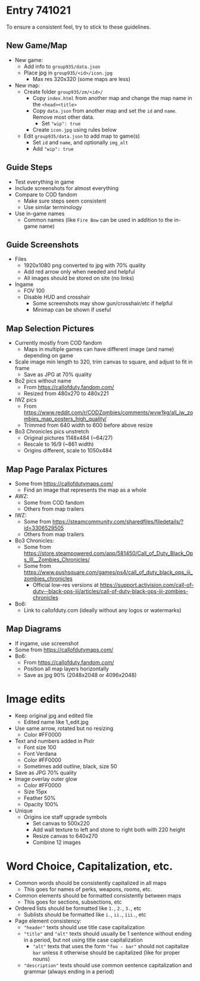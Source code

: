 # Entry 741021

To ensure a consistent feel, try to stick to these guidelines.

## New Game/Map

+ New game:
    + Add info to `group935/data.json`
    + Place jpg in `group935/<id>/icon.jpg`
        + Max res 320x320 (some maps are less)
+ New map:
    + Create folder `group935/zm/<id>/`
        + Copy `index.html` from another map and change the map name in the `<head><title>`
        + Copy `data.json` from another map and set the `id` and `name`. Remove most other data.
            + Set `"wip": true`
        + Create `icon.jpg` using rules below
    + Edit `group935/data.json` to add map to game(s)
        + Set `id` and `name`, and optionally `img_alt`
        + Add `"wip": true`

## Guide Steps

+ Test everything in game
+ Include screenshots for almost everything
+ Compare to COD fandom
    + Make sure steps seem consistent
    + Use similar terminology
+ Use in-game names
    + Common names (like `Fire Bow` can be used in addition to the in-game name)

## Guide Screenshots

+ Files
    + 1920x1080 png converted to jpg with 70% quality
    + Add red arrow only when needed and helpful
    + All images should be stored on site (no links)
+ Ingame
    + FOV 100
    + Disable HUD and crosshair
        + Some screenshots may show gun/crosshair/etc if helpful
        + Minimap can be shown if useful

## Map Selection Pictures

+ Currently mostly from COD fandom
    + Maps in multiple games can have different image (and name) depending on game
+ Scale image min length to 320, trim canvas to square, and adjust to fit in frame
    + Save as JPG at 70% quality
+ Bo2 pics without name
    + From https://callofduty.fandom.com/
    + Resized from 480x270 to 480x221
+ IWZ pics
    + From https://www.reddit.com/r/CODZombies/comments/wvw1kg/all_iw_zombies_map_posters_high_quality/
    + Trimmed from 640 width to 600 before above resize
+ Bo3 Chronicles pics unstretch
    + Original pictures 1148x484 (~64/27)
    + Rescale to 16/9 (~861 width)
    + Origins different, scale to 1050x484

## Map Page Paralax Pictures

+ Some from https://callofdutymaps.com/
    + Find an image that represents the map as a whole
+ AWZ:
    + Some from COD fandom
    + Others from map trailers
+ IWZ:
    + Some from https://steamcommunity.com/sharedfiles/filedetails/?id=3306529505
    + Others from map trailers
+ Bo3 Chronicles:
    + Some from https://store.steampowered.com/app/581450/Call_of_Duty_Black_Ops_III__Zombies_Chronicles/
    + Some from https://www.pushsquare.com/games/ps4/call_of_duty_black_ops_iii_zombies_chronicles
        + Official low-res versions at https://support.activision.com/call-of-duty--black-ops-iii/articles/call-of-duty-black-ops-iii-zombies-chronicles
+ Bo6:
    + Link to callofduty.com (ideally without any logos or watermarks)

## Map Diagrams

+ If ingame, use screenshot
+ Some from https://callofdutymaps.com/
+ Bo6:
    + From https://callofduty.fandom.com/
    + Position all map layers horizontally
    + Save as jpg 90% (2048x2048 or 4096x2048)

# Image edits

+ Keep original jpg and edited file
    + Edited name like 1_edit.jpg
+ Use same arrow, rotated but no resizing
    + Color #FF0000
+ Text and numbers added in Pixlr
    + Font size 100
    + Font Verdana
    + Color #FF0000
    + Sometimes add outline, black, size 50
+ Save as JPG 70% quality
+ Image overlay outer glow
    + Color #FF0000
    + Size 15px
    + Feather 50%
    + Opacity 100%
+ Unique
    + Origins ice staff upgrade symbols
        + Set canvas to 500x220
        + Add wall texture to left and stone to right both with 220 height
        + Resize canvas to 640x270
        + Combine 12 images

# Word Choice, Capitalization, etc.

+ Common words should be consistently capitalized in all maps
    + This goes for names of perks, weapons, rooms, etc.
+ Common elements should be formatted consistently between maps
    + This goes for sections, subsections, etc
+ Ordered lists should be formatted like `1.`, `2.`, `3.`, etc
    + Sublists should be formatted like `i.`, `ii.`, `iii.`, etc
+ Page element consistency:
    + `"header"` texts should use title case capitalization
    + `"title"` and `"alt"` texts should usually be 1 sentence without ending in a period, but not using title case capitalization
        + `"alt"` texts that uses the form `"foo - bar"` should not capitalize `bar` unless it otherwise should be capitalized (like for proper nouns)
    + `"description"` texts should use common sentence capitalization and grammar (always ending in a period)
